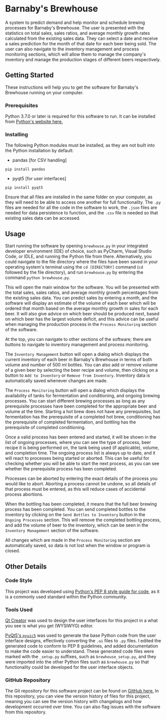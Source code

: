 # Barnaby's Brewhouse
A system to predict demand and help monitor and schedule brewing processes for Barnaby's Brewhouse. The user is presented with the statistics on total sales, sales ratios, and average monthly growth rates calculated from the existing sales data. They can select a date and receive a sales prediction for the month of that date for each beer being sold. The user can also navigate to the inventory management and process monitoring sections, which will allow them to manage the company's inventory and manage the production stages of different beers respectively.

## Getting Started
These instructions will help you to get the software for Barnaby's Brewhouse running on your computer.

### Prerequisites
Python 3.7.0 or later is required for this software to run. It can be installed from [Python's website here.](https://www.python.org/getit/)

### Installing
The following Python modules must be installed, as they are not built into the Python installation by default:
- pandas [for CSV handling]
```
pip install pandas
```
- pyqt5 [for user interfaces]
```
pip install pyqt5
```

Ensure that all files are installed in the same folder on your computer, as they will need to be able to access one another for full functionality. The `.py` files are needed for all the code in the software to work, the `.json` files are needed for data persistence to function, and the `.csv` file is needed so that existing sales data can be accessed.

## Usage
Start running the software by opening `brewhouse.py` in your integrated developer environment (IDE) of choice, such as PyCharm, Visual Studio Code, or IDLE, and running the Python file from there. Alternatively, you could navigate to the file directory where the files have been saved in your operating system's terminal using the `cd [DIRECTORY]` command (`cd` followed by the file directory), and run `brewhouse.py` by entering the command `python brewhouse.py`.

This will open the main window for the software. You will be presented with the total sales, sales ratios, and average monthly growth percentages from the existing sales data. You can predict sales by entering a month, and the software will display an estimate of the volume of each beer which will be ordered that month based on the average monthly growth in sales for each beer. It will also give advice on which beer should be produced next, based on which beer has the largest volume deficit, and this advice can be useful when managing the production process in the `Process Monitoring` section of the software.

At the top, you can navigate to other sections of the software; there are buttons to navigate to inventory management and process monitoring.

The `Inventory Management` button will open a dialog which displays the current inventory of each beer in Barnaby's Brewhouse in terms of both volume and number of 500 ml bottles. You can also add or remove volume of a given beer by selecting the beer recipe and volume, then clicking on a button to `Add to Inventory` or `Remove from Inventory`. Inventory data is automatically saved whenever changes are made.

The `Process Monitoring` button will open a dialog which displays the availability of tanks for fermentation and conditioning, and ongoing brewing processes. You can start different brewing processes as long as any prerequisite processes have been completed for the appropriate beer and volume at the time. Starting a hot brew does not have any prerequisites, but fermentation has the prerequisite of a completed hot brew, conditioning has the prerequisite of completed fermentation, and bottling has the prerequisite of completed conditioning.

Once a valid process has been entered and started, it will be shown in the list of ongoing processes, where you can see the type of process, beer recipe it is being performed on, the tank being used (if applicable), volume, and completion time. The ongoing process list is always up to date, and it will react to processes being started or aborted. This can be useful for checking whether you will be able to start the next process, as you can see whether the prerequisite process has been completed.

Processes can be aborted by entering the exact details of the process you would like to abort. Aborting a process cannot be undone, so all details of that process must be entered, as this will reduce cases of accidental process abortions.

When the bottling has been completed, it means that the full beer brewing process has been completed. You can send completed bottles to the inventory by clicking on the `Send Bottles to Inventory` button in the `Ongoing Processes` section. This will remove the completed bottling process, and add the volume of beer to the inventory, which can be seen in the `Inventory Management` section of the software.

All changes which are made in the `Process Monitoring` section are automatically saved, so data is not lost when the window or program is closed.

## Other Details

### Code Style
This project was developed using [Python's PEP 8 style guide for code](https://www.python.org/dev/peps/pep-0008/), as it is a commonly used standard within the Python community.

### Tools Used
[Qt Creator](https://www.qt.io/download) was used to design the user interfaces
for this project in a what you see is what you get (WYSIWYG) editor.

[PyQt5's `pyuic5`](https://www.riverbankcomputing.com/static/Docs/PyQt5/designer.html) was used to generate the base Python code from the user interface designs,
effectively converting the `.ui` files to `.py` files. I edited the generated
code to conform to PEP 8 guidelines, and added documentation to make the code
easier to understand. These generated code files were marked with the
`_setup.py` suffixes, such as `brewhouse_setup.py`, and they were imported into
the other Python files such as `brewhouse.py` so that functionality could be
developed for the user interface objects. 

### GitHub Repository
The Git repository for this software project can be found on [GitHub here.](https://github.com/IsaacCheng9/brewhouse) In this repository, you can view the version
history of files for this project, meaning you can see the version history with
changelogs and how development occurred over time. You can also flag issues with the software from this repository.